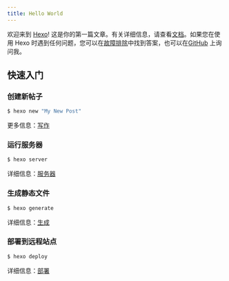 ```yaml
---
title: Hello World
---
```

欢迎来到 [Hexo](https://hexo.io/)! 这是你的第一篇文章。有关详细信息，请查看[文档](https://hexo.io/docs/)。如果您在使用 Hexo 时遇到任何问题，您可以在[故障排除](https://hexo.io/docs/troubleshooting.html)中找到答案，也可以在[GitHub](https://github.com/hexojs/hexo/issues) 上询问我。

## 快速入门

### 创建新帖子

``` bash
$ hexo new "My New Post"
```

更多信息：[写作](https://hexo.io/docs/writing.html)

### 运行服务器

``` bash
$ hexo server
```

详细信息：[服务器](https://hexo.io/docs/server.html)

### 生成静态文件

``` bash
$ hexo generate
```

详细信息：[生成](https://hexo.io/docs/generating.html)

### 部署到远程站点

``` bash
$ hexo deploy
```

详细信息：[部署](https://hexo.io/docs/one-command-deployment.html)
